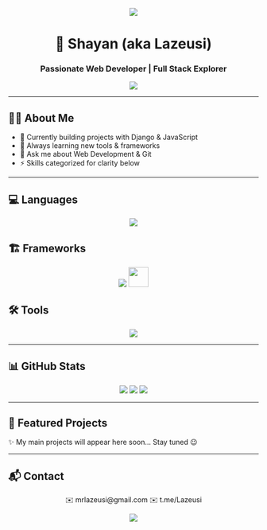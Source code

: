 
<p align="center">
  <img src="https://capsule-render.vercel.app/api?type=waving&color=gradient&height=180&section=header&text=Hi,+I'm+Shayan!&fontSize=40&fontAlignY=35&animation=twinkling&fontColor=fff" />
</p>

<h1 align="center">🚀 Shayan (aka Lazeusi)</h1>
<h3 align="center">Passionate Web Developer | Full Stack Explorer</h3>

<p align="center">
  <img src="https://readme-typing-svg.herokuapp.com/?lines=Coding+with+Passion;Learning+Every+Day;Django+%26+JavaScript;Building+Modern+Websites&center=true&width=500&height=50&color=58A6FF">
</p>

---

## 🧑‍💻 About Me
- 🔭 Currently building projects with Django & JavaScript  
- 🌱 Always learning new tools & frameworks  
- 💬 Ask me about Web Development & Git  
- ⚡ Skills categorized for clarity below

---

## 💻 Languages
<p align="center">
  <img src="https://skillicons.dev/icons?i=python,js,html,css,ts" />
</p>

## 🏗 Frameworks
<p align="center">
  <img src="https://skillicons.dev/icons?i=django,tailwind" />
  <img src="https://upload.wikimedia.org/wikipedia/commons/8/8c/Aiogram_logo.png" width="40" height="40" />
</p>

## 🛠 Tools
<p align="center">
  <img src="https://skillicons.dev/icons?i=git,github,vscode" />
</p>

---

## 📊 GitHub Stats
<p align="center">
  <img src="https://github-readme-stats.vercel.app/api?username=Lazeusi&show_icons=true&theme=tokyonight" />
  <img src="https://github-readme-streak-stats.herokuapp.com/?user=Lazeusi&theme=tokyonight" />
  <img src="https://github-readme-stats.vercel.app/api/top-langs/?username=Lazeusi&layout=compact&theme=tokyonight" />
</p>

---

## 🚀 Featured Projects
✨ My main projects will appear here soon... Stay tuned 😉

---

## 📬 Contact
<p align="center">
  ✉️ mrlazeusi@gmail.com
  ✉️ t.me/Lazeusi
</p>


<p align="center">
  <img src="https://capsule-render.vercel.app/api?type=waving&color=gradient&height=100&section=footer"/>
</p>
